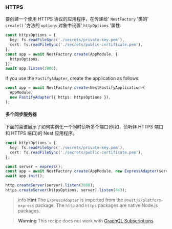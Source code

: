 ### HTTPS

要创建一个使用 HTTPS 协议的应用程序，在传递给' `NestFactory` '类的' `create()` '方法的 `options` 对象中设置' `httpOptions` '属性:

```typescript
const httpsOptions = {
  key: fs.readFileSync('./secrets/private-key.pem'),
  cert: fs.readFileSync('./secrets/public-certificate.pem'),
};
const app = await NestFactory.create(AppModule, {
  httpsOptions,
});
await app.listen(3000);
```

If you use the `FastifyAdapter`, create the application as follows:

```typescript
const app = await NestFactory.create<NestFastifyApplication>(
  AppModule,
  new FastifyAdapter({ https: httpsOptions }),
);
```

#### 多个同步服务器

下面的菜谱展示了如何实例化一个同时侦听多个端口(例如，侦听非 HTTPS 端口和 HTTPS 端口)的 Nest 应用程序。

```typescript
const httpsOptions = {
  key: fs.readFileSync('./secrets/private-key.pem'),
  cert: fs.readFileSync('./secrets/public-certificate.pem'),
};

const server = express();
const app = await NestFactory.create(AppModule, new ExpressAdapter(server));
await app.init();

http.createServer(server).listen(3000);
https.createServer(httpsOptions, server).listen(443);
```

> info **Hint** The `ExpressAdapter` is imported from the `@nestjs/platform-express` package. The `http` and `https` packages are native Node.js packages.

> **Warning** This recipe does not work with [GraphQL Subscriptions](/graphql/subscriptions).
